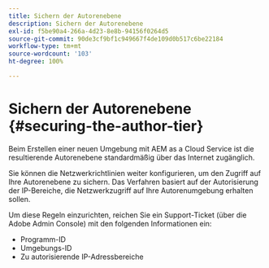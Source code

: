 ```yaml
---
title: Sichern der Autorenebene
description: Sichern der Autorenebene
exl-id: f5be90a4-266a-4d23-8e8b-94156f0264d5
source-git-commit: 90de3cf9bf1c949667f4de109d0b517c6be22184
workflow-type: tm+mt
source-wordcount: '103'
ht-degree: 100%

---
```


# Sichern der Autorenebene {#securing-the-author-tier}

Beim Erstellen einer neuen Umgebung mit AEM as a Cloud Service ist die resultierende Autorenebene standardmäßig über das Internet zugänglich.

Sie können die Netzwerkrichtlinien weiter konfigurieren, um den Zugriff auf Ihre Autorenebene zu sichern. Das Verfahren basiert auf der Autorisierung der IP-Bereiche, die Netzwerkzugriff auf Ihre Autorenumgebung erhalten sollen.

Um diese Regeln einzurichten, reichen Sie ein Support-Ticket (über die Adobe Admin Console) mit den folgenden Informationen ein:
- Programm-ID
- Umgebungs-ID
- Zu autorisierende IP-Adressbereiche
